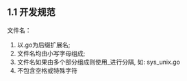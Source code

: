 ## 1.1 开发规范


文件名：
1. 以.go为后缀扩展名;
2. 文件名均由小写字母组成;
3. 文件名如果由多个部分组成则使用_进行分隔, 如: sys_unix.go
4. 不包含空格或特殊字符
